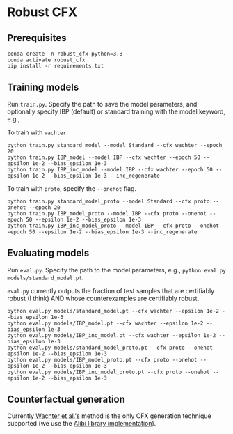 # Robust CFX

## Prerequisites
```
conda create -n robust_cfx python=3.8
conda activate robust_cfx
pip install -r requirements.txt
```

## Training models
Run `train.py`. Specify the path to save the model parameters, and optionally specify IBP (default) or standard training with the model keyword, e.g., 

To train with `wachter` 

```commandline
python train.py standard_model --model Standard --cfx wachter --epoch 20
python train.py IBP_model --model IBP --cfx wachter --epoch 50 --epsilon 1e-2 --bias_epsilon 1e-3
python train.py IBP_inc_model --model IBP --cfx wachter --epoch 50 --epsilon 1e-2 --bias_epsilon 1e-3 --inc_regenerate
```

To train with `proto`, specify the `--onehot` flag.

```commandline
python train.py standard_model_proto --model Standard --cfx proto --onehot --epoch 20
python train.py IBP_model_proto --model IBP --cfx proto --onehot --epoch 50 --epsilon 1e-2 --bias_epsilon 1e-3
python train.py IBP_inc_model_proto --model IBP --cfx proto --onehot --epoch 50 --epsilon 1e-2 --bias_epsilon 1e-3 --inc_regenerate
```

## Evaluating models
Run `eval.py`. Specify the path to the model parameters, e.g., `python eval.py models/standard_model.pt`.

`eval.py` currently outputs the fraction of test samples that are certifiably robust (I think) AND whose counterexamples are certifiably robust.

```commandline
python eval.py models/standard_model.pt --cfx wachter --epsilon 1e-2 --bias_epsilon 1e-3
python eval.py models/IBP_model.pt --cfx wachter --epsilon 1e-2 --bias_epsilon 1e-3
python eval.py models/IBP_inc_model.pt --cfx wachter --epsilon 1e-2 --bias_epsilon 1e-3
python eval.py models/standard_model_proto.pt --cfx proto --onehot --epsilon 1e-2 --bias_epsilon 1e-3
python eval.py models/IBP_model_proto.pt --cfx proto --onehot --epsilon 1e-2 --bias_epsilon 1e-3
python eval.py models/IBP_inc_model_proto.pt --cfx proto --onehot --epsilon 1e-2 --bias_epsilon 1e-3
```

## Counterfactual generation
Currently [Wachter et al.'s](https://arxiv.org/abs/1711.00399) method is the only CFX generation technique supported (we use the [Alibi library implementation](https://docs.seldon.io/projects/alibi/en/latest/methods/CF.html)).
